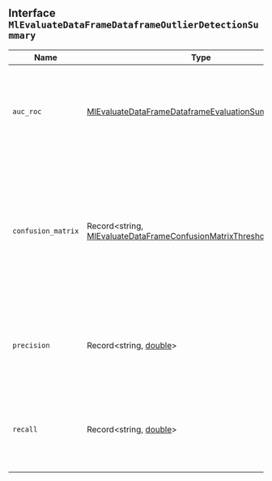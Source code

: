 ## Interface `MlEvaluateDataFrameDataframeOutlierDetectionSummary`

| Name | Type | Description |
| - | - | - |
| `auc_roc` | [MlEvaluateDataFrameDataframeEvaluationSummaryAucRoc](./MlEvaluateDataFrameDataframeEvaluationSummaryAucRoc.md) | The AUC ROC (area under the curve of the receiver operating characteristic) score and optionally the curve. |
| `confusion_matrix` | Record<string, [MlEvaluateDataFrameConfusionMatrixThreshold](./MlEvaluateDataFrameConfusionMatrixThreshold.md)> | Set the different thresholds of the outlier score at where the metrics ( `tp` - true positive, `fp` - false positive, `tn` - true negative, `fn` - false negative) are calculated. |
| `precision` | Record<string, [double](./double.md)> | Set the different thresholds of the outlier score at where the metric is calculated. |
| `recall` | Record<string, [double](./double.md)> | Set the different thresholds of the outlier score at where the metric is calculated. |
